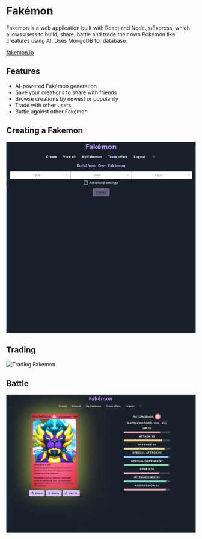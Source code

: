 # Fakémon

Fakemon is a web application built with React and Node.js/Express, which allows users to build, share, battle and trade their own Pokémon like creatures using AI. Uses MongoDB for database.

[fakemon.io](https://fakemon.io)

## Features

- AI-powered Fakémon generation
- Save your creations to share with friends
- Browse creations by newest or popularity
- Trade with other users
- Battle against other Fakémon

## Creating a Fakemon

![Creating a Fakemon](https://github.com/AleksiKuj/fakemon-creator/blob/master/readme-assets/create.gif)

## Trading

![Trading Fakemon](https://github.com/AleksiKuj/fakemon-creator/blob/master/readme-assets/trade.gif)

## Battle
![Battling Fakemon](https://github.com/AleksiKuj/fakemon-creator/blob/master/readme-assets/battle.gif)